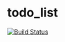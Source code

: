 # todo_list

[![Build Status](https://app.travis-ci.com/Meng263/todo_list.svg?branch=master&status=passed)](https://travis-ci.com/Meng263/todo_list)
